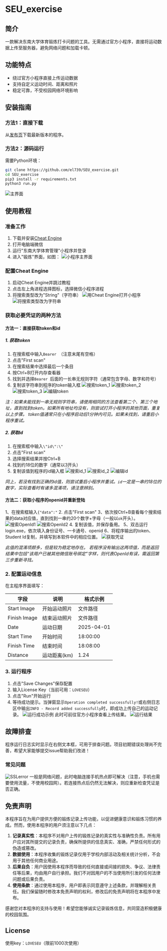 # SEU_exercise

## 简介

一款解决东南大学体育锻炼打卡问题的工具。无需通过官方小程序，直接将运动数据上传至服务器，避免网络问题和加载卡顿。

## 功能特点

- 绕过官方小程序直接上传运动数据
- 支持自定义运动时间、距离和照片
- 稳定可靠，不受校园网络环境影响

## 安装指南

### 方法1：直接下载

从[发布页](https://github.com/el739/SEU_exercise/releases)下载最新版本的程序。

### 方法2：源码运行

需要Python环境：

```bash
git clone https://github.com/el739/SEU_exercise.git
cd SEU_exercise
pip3 install -r requirements.txt
python3 run.py
```

![主界面](files/main_program.png)

## 使用教程

### 准备工作

1. 下载并安装[Cheat Engine](https://www.cheatengine.org/)
2. 打开电脑端微信
3. 运行"东南大学体育管理"小程序并登录
4. 进入"锻炼"界面，如图：
   ![小程序主界面](files/miniapp_main_menu.png)

### 配置Cheat Engine

1. 启动Cheat Engine并跳过教程
2. 点击左上角进程选择图标，选择微信小程序进程
3. 将搜索类型改为"String"（字符串）
   ![用Cheat Engine打开小程序](files/choose_process.png)
   ![将搜索类型改为字符串](files/search_string.png)

### 获取必要凭证的两种方法

#### 方法一：直接获取token和id

##### 1. 获取token

1. 在搜索框中输入`Bearer `（注意末尾有空格）
2. 点击"First scan"
3. 在搜索结果中选择最后一个条目
4. 按Ctrl+B打开内存查看器
5. 找到并选择`Bearer `后面的一长串无规则字符（通常包含字母、数字和符号）
6. 复制该字符串到程序的token输入框
   ![搜索token_1](files/search_token_1.png)
   ![搜索token_2](files/search_token_2.png)
   ![搜索token_3](files/search_token_3.png)
   ![编辑token](files/edit_token.png)

*注：如果未能找到一串无规则字符串，请使用相同的方法查看第二个、第三个地址，直到找到token。如果所有地址均没有，则尝试打开小程序的其他页面，重复以上步骤。
token值通常只在小程序启动后1分钟内可见。如果未找到，请重启小程序重试。*

##### 2. 获取id

1. 在搜索框中输入`\"id\":\"`
2. 点击"First scan"
3. 选择搜索结果并按Ctrl+B
4. 找到约18位的数字（通常以3开头）
5. 复制该值到程序的id输入框
   ![搜索id_1](files/search_id_1.png)
   ![搜索id_2](files/search_id_2.png)
   ![编辑id](files/edit_id.png)

*同上，若没有找到正确的id值，则尝试重启小程序并重试。`id`一定是一串约18位的数字，实际查看时有诸多混淆项，请注意辨别。*

#### 方法二：获取小程序的openid并重新登陆

1、在搜索框输入`{"data":"`
2. 点击"First scan"
3、依次按Ctrl+B查看每个搜索结果的data对应值，直到找到一串约20个数字+字母（一般以`ok`开头）。
![搜索OpenId1](files/search_openid_1.png)
![搜索OpenId2](files/search_openid_2.png)
4. 复制该值，并保存备用。
5、双击运行login.exe，依次填入身份证号、一卡通号、openid
6、将程序输出的token、Student Id复制，并填写到本软件中的相应位置。
![获取凭证](files/credentials_got.png)

*此值的混淆项颇多，但是较为稳定地存在。
若程序没有输出这两项值，而是返回结果中包括“该用户已被其他微信账号绑定”字样，则代表OpenId有误，需返回第三步重新寻找。*

### 2. 配置运动信息

在主程序界面填写：

| 字段 | 说明 | 格式示例 |
|------|------|----------|
| Start Image | 开始运动照片 | 文件路径 |
| Finish Image | 结束运动照片 | 文件路径 |
| Date | 运动日期 | 2025-04-01 |
| Start Time | 开始时间 | 18:00:00 |
| Finish Time | 结束时间 | 18:08:00 |
| Distance | 运动距离(km) | 1.24 |

### 3. 运行程序

1. 点击"Save Changes"保存配置
2. 输入License Key（当前可用：`LOVESEU`）
3. 点击"Run"开始运行
4. 等待成功提示。当弹窗显示`Operation completed successfully!`或右侧日志区中输出`INFO - Record added successfully`时，即成功上传自己的运动记录。
![运行成功示例](files/save_succeeded.png)
此时可前往官方小程序查看上传结果。
![运行结果](files/result.png)

## 故障排查

程序运行日志实时显示在右侧文本框，可用于排查问题。项目初期错误处理尚不完善，希望大家能够提交issue帮助我们改进！

### 常见问题

![SSLerror](files/SSLerr.jpg)
一般是网络问题，此时电脑连接手机热点即可解决（注意，手机也需要使用流量，不使用校园网）。若连接热点后仍然无法解决，则应重新检查凭证是否正确。

## 免责声明

本程序旨在为用户提供方便的锻炼记录上传功能，以促进健康意识和锻炼习惯的养成。然而，使用本程序的用户须注意以下几点：

1. **记录真实性**：本程序不对用户上传的锻炼记录的真实性与准确性负责。所有用户应对其所提交的记录负责，确保所提供的信息真实、准确，严禁任何形式的伪造或篡改。
2. **数据使用**：本程序收集的锻炼记录仅用于学校内部活动及相关统计分析，不会用于其他任何商业用途。
3. **后果自负**：用户因使用本程序而导致的任何直接或间接的损失、争议、法律责任等后果，均由用户自行承担。我们不对因用户的不当使用所引发的任何法律问题或后果负责。
4. **使用条款**：通过使用本程序，用户即表示同意遵守上述条款，并理解相关责任。我们保留随时修改本免责声明的权利，修改后的免责声明将在本程序中发布。

感谢您对本程序的支持与使用！希望您能够诚实记录锻炼信息，共同营造积极健康的校园氛围。

## License

使用key：`LOVESEU`（限前1000次使用）
